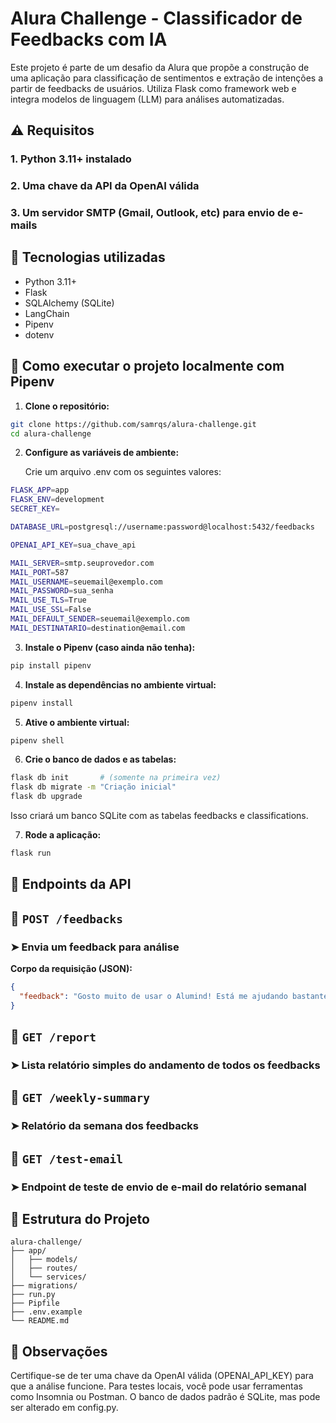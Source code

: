 # Alura Challenge - Classificador de Feedbacks com IA

Este projeto é parte de um desafio da Alura que propõe a construção de uma aplicação para classificação de sentimentos e extração de intenções a partir de feedbacks de usuários. Utiliza Flask como framework web e integra modelos de linguagem (LLM) para análises automatizadas.

## ⚠️ Requisitos

### 1. Python 3.11+ instalado  
### 2. Uma **chave da API da OpenAI** válida  
### 3. Um servidor SMTP (Gmail, Outlook, etc) para envio de e-mails


## 🔧 Tecnologias utilizadas

- Python 3.11+
- Flask
- SQLAlchemy (SQLite)
- LangChain
- Pipenv
- dotenv

## 🚀 Como executar o projeto localmente com Pipenv

1. **Clone o repositório:**

```bash
git clone https://github.com/samrqs/alura-challenge.git
cd alura-challenge
```

2. **Configure as variáveis de ambiente:**

    Crie um arquivo .env com os seguintes valores:


  
```bash
FLASK_APP=app
FLASK_ENV=development
SECRET_KEY=

DATABASE_URL=postgresql://username:password@localhost:5432/feedbacks

OPENAI_API_KEY=sua_chave_api

MAIL_SERVER=smtp.seuprovedor.com
MAIL_PORT=587
MAIL_USERNAME=seuemail@exemplo.com
MAIL_PASSWORD=sua_senha
MAIL_USE_TLS=True
MAIL_USE_SSL=False
MAIL_DEFAULT_SENDER=seuemail@exemplo.com
MAIL_DESTINATARIO=destination@email.com
```

3. **Instale o Pipenv (caso ainda não tenha):**
```bash
pip install pipenv
```

4. **Instale as dependências no ambiente virtual:**
```bash
pipenv install
```

5. **Ative o ambiente virtual:**
```bash
pipenv shell
```

6. **Crie o banco de dados e as tabelas:**
```bash
flask db init       # (somente na primeira vez)
flask db migrate -m "Criação inicial"
flask db upgrade
```

Isso criará um banco SQLite com as tabelas feedbacks e classifications.

7. **Rode a aplicação:**
```bash
flask run
```

## 📮 Endpoints da API 

## 🔹 `POST /feedbacks`

### ➤ Envia um feedback para análise

**Corpo da requisição (JSON):**
```json
{
  "feedback": "Gosto muito de usar o Alumind! Está me ajudando bastante em relação a alguns problemas que tenho. Só queria que houvesse uma forma mais fácil de eu mesmo realizar a edição do meu perfil dentro da minha conta"
}
```

## 🔹 `GET /report`

### ➤ Lista relatório simples do andamento de todos os feedbacks

## 🔹 `GET /weekly-summary`

### ➤ Relatório da semana dos feedbacks

## 🔹 `GET /test-email`

### ➤  Endpoint de teste de envio de e-mail do relatório semanal

## 📁 Estrutura do Projeto

```arduino
alura-challenge/
├── app/
│   ├── models/
│   ├── routes/
│   └── services/
├── migrations/
├── run.py
├── Pipfile
├── .env.example
└── README.md
``` 

## 📌 Observações

Certifique-se de ter uma chave da OpenAI válida (OPENAI_API_KEY) para que a análise funcione.
Para testes locais, você pode usar ferramentas como Insomnia ou Postman.
O banco de dados padrão é SQLite, mas pode ser alterado em config.py.